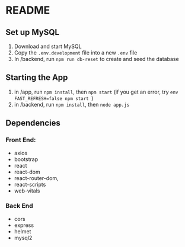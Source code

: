 # README

## Set up MySQL

1. Download and start MySQL
2. Copy the `.env.development` file into a new `.env` file
3. In /backend, run `npm run db-reset` to create and seed the database

## Starting the App

1. in /app, run `npm install`, then `npm start`
  (if you get an error, try `env FAST_REFRESH=false npm start `)
2. in /backend, run `npm install`, then `node app.js` 

## Dependencies

### Front End:
- axios
- bootstrap
- react
- react-dom
- react-router-dom,
- react-scripts
- web-vitals

### Back End
- cors
- express
- helmet
- mysql2